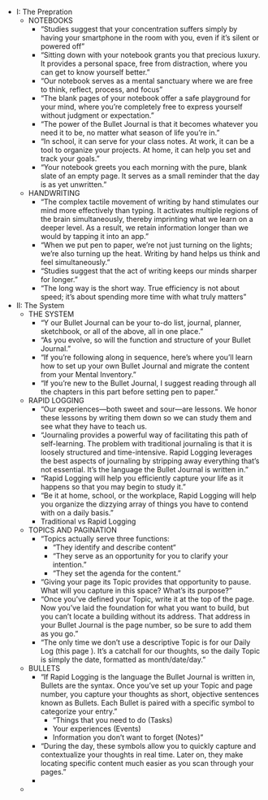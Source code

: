 - I: The Prepration
	- NOTEBOOKS
		- “Studies suggest that your concentration suffers simply by having your smartphone in the room with you, even if it’s silent or powered off”
		- “Sitting down with your notebook grants you that precious luxury. It provides a personal space, free from distraction, where you can get to know yourself better.”
		- “Our notebook serves as a mental sanctuary where we are free to think, reflect, process, and focus”
		- “The blank pages of your notebook offer a safe playground for your mind, where you’re completely free to express yourself without judgment or expectation.”
		- “The power of the Bullet Journal is that it becomes whatever you need it to be, no matter what season of life you’re in.”
		- “In school, it can serve for your class notes. At work, it can be a tool to organize your projects. At home, it can help you set and track your goals.”
		- “Your notebook greets you each morning with the pure, blank slate of an empty page. It serves as a small reminder that the day is as yet unwritten.”
	- HANDWRITING
		- “The complex tactile movement of writing by hand stimulates our mind more effectively than typing. It activates multiple regions of the brain simultaneously, thereby imprinting what we learn on a deeper level. As a result, we retain information longer than we would by tapping it into an app.”
		- “When we put pen to paper, we’re not just turning on the lights; we’re also turning up the heat. Writing by hand helps us think and feel simultaneously.”
		- “Studies suggest that the act of writing keeps our minds sharper for longer.”
		- “The long way is the short way. True efficiency is not about speed; it’s about spending more time with what truly matters”
- II: The System
	- THE SYSTEM
		- “Y our Bullet Journal can be your to-do list, journal, planner, sketchbook, or all of the above, all in one place.”
		- “As you evolve, so will the function and structure of your Bullet Journal.”
		- “If you’re following along in sequence, here’s where you’ll learn how to set up your own Bullet Journal and migrate the content from your Mental Inventory.”
		- “If you’re new to the Bullet Journal, I suggest reading through all the chapters in this part before setting pen to paper.”
	- RAPID LOGGING
		- “Our experiences—both sweet and sour—are lessons. We honor these lessons by writing them down so we can study them and see what they have to teach us.
		- “Journaling provides a powerful way of facilitating this path of self-learning. The problem with traditional journaling is that it is loosely structured and time-intensive. Rapid Logging leverages the best aspects of journaling by stripping away everything that’s not essential. It’s the language the Bullet Journal is written in.”
		- “Rapid Logging will help you efficiently capture your life as it happens so that you may begin to study it.”
		- “Be it at home, school, or the workplace, Rapid Logging will help you organize the dizzying array of things you have to contend with on a daily basis.”
		- Traditional vs Rapid Logging
	- TOPICS AND PAGINATION
		- “Topics actually serve three functions:
			- “They identify and describe content“
			- “They serve as an opportunity for you to clarify your intention.”
			- “They set the agenda for the content.”
		- “Giving your page its Topic provides that opportunity to pause. What will you capture in this space? What’s its purpose?”
		- “Once you’ve defined your Topic, write it at the top of the page. Now you’ve laid the foundation for what you want to build, but you can’t locate a building without its address. That address in your Bullet Journal is the page number, so be sure to add them as you go.”
		- “The only time we don’t use a descriptive Topic is for our Daily Log (this page ). It’s a catchall for our thoughts, so the daily Topic is simply the date, formatted as month/date/day.”
	- BULLETS
		- “If Rapid Logging is the language the Bullet Journal is written in, Bullets are the syntax. Once you’ve set up your Topic and page number, you capture your thoughts as short, objective sentences known as Bullets. Each Bullet is paired with a specific symbol to categorize your entry.”
			- “Things that you need to do (Tasks)
			- Your experiences (Events)
			- Information you don’t want to forget (Notes)”
		- “During the day, these symbols allow you to quickly capture and contextualize your thoughts in real time. Later on, they make locating specific content much easier as you scan through your pages.”
		-
	-